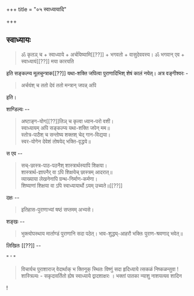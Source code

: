 +++
title = "०५ स्वाध्यायादि"

+++
## स्वाध्यायः

> ॐ कृतञ् च + स्वाध्याये + अर्चयिष्यामि[[??]] + भगवतो + वासुदेववस्य। ॐ भगवान् एव + स्वाध्यायं[[??]] मया कारयति 

इति सङ्कल्प्य मूलचुन्त्राक[[??]] यथा-शक्ति जपित्वा पुराणादिभिश् शेषं कालं नयेत्। अत्र वङ्गीश्वरः - 

> अर्चयंश् च ततो देवं ततो मन्त्रान् जपन्न् अपि 

इति। 

शाण्डिल्यः -- 

> अष्टाङ्ग-योग[[??]]तिञ् च कृत्वा ध्यान-परो वशी।  
स्वाध्यायम् अपि सङ्कल्प्य यथा-शक्ति जपेन् मम॥  
स्तोत्र-पाठैश् च सन्तोष्य शक्तश् चेद् गान-विद्यया।  
स्वर-योगेन देवेशं तोषयेद् भक्ति-वृद्धये॥ 

स एव -- 

> सच्-छास्त्र-पाठ-पठनैश् शास्त्रार्थस्यापि शिक्षया।  
शास्त्रार्थ-ज्ञापनैर् वा ऽपि शिक्षयेच् छास्त्रम् आदरात्॥  
व्याख्याया लेखनेनापि ग्रन्थ-निर्माण-कर्मणा।  
शिष्याणां शिक्षया वा ऽपि स्वाध्यायार्थो ऽयम् उच्यते॥[[??]]  

दक्षः -- 

> इतिहास-पुराणाभ्यां षष्ठं सप्तमम् अभ्यसे।

शङ्खः -- 

> भुक्त्वोपस्थाय मार्ताण्डं पुराणानि सदा पठेत्। 
भाव-शुद्ध्य्-आहरौ भक्तिः पुराण-श्रवणाद् भवेत्॥ 


लिखितः [[??]] -- 

"
'
"

> विचार्यच पुराशाराज् वेदार्थाक् भ क्तिनूक् स्थितः विष्णुं सदा हृदिध्याये त्सकळं निष्कळन्तुवा ! शास्त्रिल्यः - सकृदावर्तितो ह्येष स्वाध्याये द्वादशाक्षरः । भक्तां पातका न्याशु नाशयत्यव शादिन 

! 
